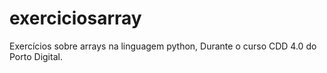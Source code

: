 # exerciciosarray
Exercícios sobre arrays na linguagem python, Durante o curso CDD 4.0 do Porto Digital.
